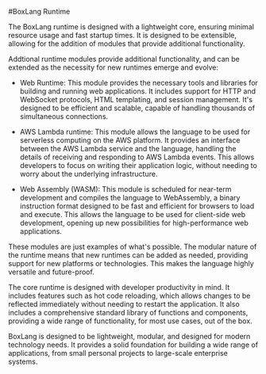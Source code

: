 #BoxLang Runtime

The BoxLang runtime is designed with a lightweight core, ensuring minimal resource usage and fast startup times. It is designed to be extensible, allowing for the addition of modules that provide additional functionality.

Addtional runtime modules provide additional functionality, and can be extended as the necessity for new runtimes emerge and evolve:

* Web Runtime: This module provides the necessary tools and libraries for building and running web applications. It includes support for HTTP and WebSocket protocols, HTML templating, and session management. It's designed to be efficient and scalable, capable of handling thousands of simultaneous connections.

* AWS Lambda runtime: This module allows the language to be used for serverless computing on the AWS platform. It provides an interface between the AWS Lambda service and the language, handling the details of receiving and responding to AWS Lambda events. This allows developers to focus on writing their application logic, without needing to worry about the underlying infrastructure.

* Web Assembly (WASM):  This module is scheduled for near-term development and compiles the language to WebAssembly, a binary instruction format designed to be fast and efficient for browsers to load and execute. This allows the language to be used for client-side web development, opening up new possibilities for high-performance web applications.

These modules are just examples of what's possible. The modular nature of the runtime means that new runtimes can be added as needed, providing support for new platforms or technologies. This makes the language highly versatile and future-proof.

The core runtime is designed with developer productivity in mind. It includes features such as hot code reloading, which allows changes to be reflected immediately without needing to restart the application. It also includes a comprehensive standard library of functions and components, providing a wide range of functionality, for most use cases, out of the box.

BoxLang is designed to be lightweight, modular, and designed for modern technology needs. It provides a solid foundation for building a wide range of applications, from small personal projects to large-scale enterprise systems.